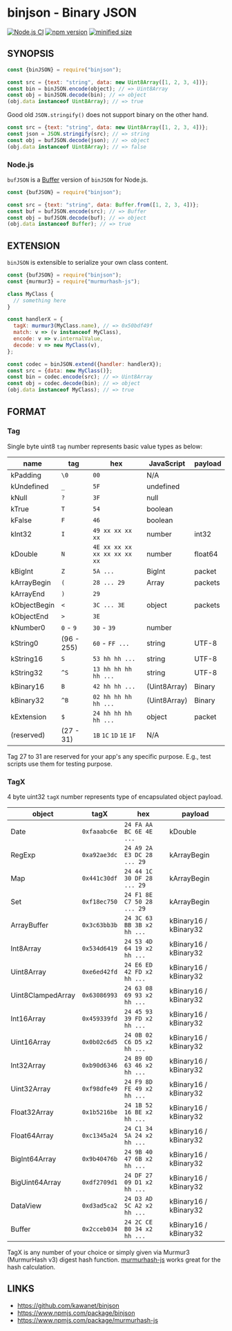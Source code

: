 # binjson - Binary JSON

[![Node.js CI](https://github.com/kawanet/binjson/workflows/Node.js%20CI/badge.svg?branch=main)](https://github.com/kawanet/binjson/actions/)
[![npm version](https://img.shields.io/npm/v/binjson)](https://www.npmjs.com/package/binjson)
[![minified size](https://img.shields.io/bundlephobia/min/binjson)](https://cdn.jsdelivr.net/npm/binjson/dist/binjson.min.js)

## SYNOPSIS

```js
const {binJSON} = require("binjson");

const src = {text: "string", data: new Uint8Array([1, 2, 3, 4])};
const bin = binJSON.encode(object); // => Uint8Array
const obj = binJSON.decode(bin); // => object
(obj.data instanceof Uint8Array); // => true
```

Good old `JSON.stringify()` does not support binary on the other hand.

```js
const src = {text: "string", data: new Uint8Array([1, 2, 3, 4])};
const json = JSON.stringify(src); // => string
const obj = bufJSON.decode(json); // => object
(obj.data instanceof Uint8Array); // => false
```

### Node.js

`bufJSON` is a [Buffer](https://nodejs.org/api/buffer.html) version of `binJSON` for Node.js.

```js
const {bufJSON} = require("binjson");

const src = {text: "string", data: Buffer.from([1, 2, 3, 4])};
const buf = bufJSON.encode(src); // => Buffer
const obj = bufJSON.decode(buf); // => object
(obj.data instanceof Buffer); // => true
```

## EXTENSION

`binJSON` is extensible to serialize your own class content.

```js
const {bufJSON} = require("binjson");
const {murmur3} = require("murmurhash-js");

class MyClass {
  // something here
}

const handlerX = {
  tagX: murmur3(MyClass.name), // => 0x50bdf49f
  match: v => (v instanceof MyClass),
  encode: v => v.internalValue,
  decode: v => new MyClass(v),
};

const codec = binJSON.extend({handler: handlerX});
const src = {data: new MyClass()};
const bin = codec.encode(src); // => Uint8Array
const obj = codec.decode(bin); // => object
(obj.data instanceof MyClass); // => true
```

## FORMAT

### Tag

Single byte uint8 `tag` number represents basic value types as below:

| name | tag | hex | JavaScript | payload |
|----|----|----|----|----|
| kPadding | `\0` | `00` | N/A ||
| kUndefined | `_` | `5F` | undefined ||
| kNull | `?` | `3F` | null ||
| kTrue | `T` | `54` | boolean ||
| kFalse | `F` | `46` | boolean ||
| kInt32 | `I` | `49 xx xx xx xx` | number | int32 |
| kDouble | `N` | `4E xx xx xx xx xx xx xx xx` | number | float64 |
| kBigInt | `Z` | `5A ...` | BigInt | packet |
| kArrayBegin | `(` | `28 ... 29` | Array | packets |
| kArrayEnd | `)` | `29` |||
| kObjectBegin | `<` | `3C ... 3E` | object | packets |
| kObjectEnd | `>` | `3E` |||
| kNumber0 | `0` - `9` | `30` - `39` | number ||
| kString0 | (96 - 255) | `60` - `FF ...` | string | UTF-8 |
| kString16 | `S` | `53 hh hh ...` | string | UTF-8 |
| kString32 | `^S` | `13 hh hh hh hh ...` | string | UTF-8 |
| kBinary16 | `B` | `42 hh hh ...` | (Uint8Array) | Binary |
| kBinary32 | `^B` | `02 hh hh hh hh ...` | (Uint8Array) | Binary |
| kExtension | `$` | `24 hh hh hh hh ...` | object | packet |
| (reserved) | (27 - 31) | `1B` `1C` `1D` `1E` `1F` | N/A ||

Tag 27 to 31 are reserved for your app's any specific purpose.
E.g., test scripts use them for testing purpose.

### TagX

4 byte uint32 `tagX` number represents type of encapsulated object payload.

| object | tagX | hex | payload |
|----|----|----|----|
| Date | `0xfaaabc6e` | `24 FA AA BC 6E 4E ...` | kDouble |
| RegExp | `0xa92ae3dc` | `24 A9 2A E3 DC 28 ... 29` | kArrayBegin |
| Map | `0x441c30df` | `24 44 1C 30 DF 28 ... 29` | kArrayBegin |
| Set | `0xf18ec750` | `24 F1 8E C7 50 28 ... 29` | kArrayBegin |
| ArrayBuffer | `0x3c63bb3b` | `24 3C 63 BB 3B x2 hh ...` | kBinary16 / kBinary32 |
| Int8Array | `0x534d6419` | `24 53 4D 64 19 x2 hh ...` | kBinary16 / kBinary32 |
| Uint8Array | `0xe6ed42fd` | `24 E6 ED 42 FD x2 hh ...` | kBinary16 / kBinary32 |
| Uint8ClampedArray | `0x63086993` | `24 63 08 69 93 x2 hh ...` | kBinary16 / kBinary32 |
| Int16Array | `0x459339fd` | `24 45 93 39 FD x2 hh ...` | kBinary16 / kBinary32 |
| Uint16Array | `0x0b02c6d5` | `24 0B 02 C6 D5 x2 hh ...` | kBinary16 / kBinary32 |
| Int32Array | `0xb90d6346` | `24 B9 0D 63 46 x2 hh ...` | kBinary16 / kBinary32 |
| Uint32Array | `0xf98dfe49` | `24 F9 8D FE 49 x2 hh ...` | kBinary16 / kBinary32 |
| Float32Array | `0x1b5216be` | `24 1B 52 16 BE x2 hh ...` | kBinary16 / kBinary32 |
| Float64Array | `0xc1345a24` | `24 C1 34 5A 24 x2 hh ...` | kBinary16 / kBinary32 |
| BigInt64Array | `0x9b40476b` | `24 9B 40 47 6B x2 hh ...` | kBinary16 / kBinary32 |
| BigUint64Array | `0xdf2709d1` | `24 DF 27 09 D1 x2 hh ...` | kBinary16 / kBinary32 |
| DataView | `0xd3ad5ca2` | `24 D3 AD 5C A2 x2 hh ...` | kBinary16 / kBinary32 |
| Buffer | `0x2cceb034` | `24 2C CE B0 34 x2 hh ...` | kBinary16 / kBinary32 |

TagX is any number of your choice or simply given via Murmur3 (MurmurHash v3) digest hash function.
[murmurhash-js](https://www.npmjs.com/package/murmurhash-js) works great for the hash calculation.

## LINKS

- https://github.com/kawanet/binjson
- https://www.npmjs.com/package/binjson
- https://www.npmjs.com/package/murmurhash-js
